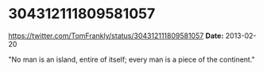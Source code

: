 # 304312111809581057
https://twitter.com/TomFrankly/status/304312111809581057
**Date:** 2013-02-20

"No man is an island, entire of itself; every man is a piece of the continent."
